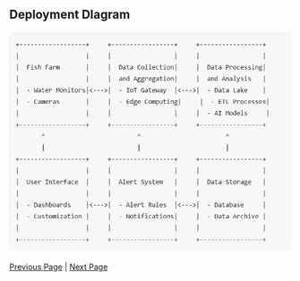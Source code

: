 ## Deployment DIagram

![Deployment Diagram](../artifacts/Deployment%20Diagram.png)

[Previous Page](./ArchAnalysis.md) | [Next Page](./ContextDiagram.md)